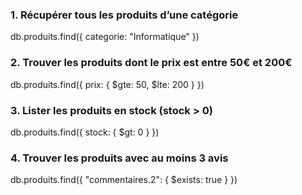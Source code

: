 ### 1. Récupérer tous les produits d’une catégorie
db.produits.find({ categorie: "Informatique" })

### 2. Trouver les produits dont le prix est entre 50€ et 200€
db.produits.find({ prix: { $gte: 50, $lte: 200 } })

### 3. Lister les produits en stock (stock > 0)
db.produits.find({ stock: { $gt: 0 } })

### 4. Trouver les produits avec au moins 3 avis
db.produits.find({ "commentaires.2": { $exists: true } })
